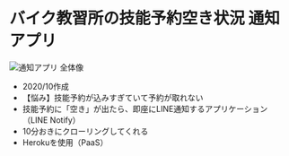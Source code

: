 # バイク教習所の技能予約空き状況 通知アプリ

![通知アプリ 全体像](https://user-images.githubusercontent.com/43127213/96544016-a713d080-12e0-11eb-934b-48c0dac0b508.png)
- 2020/10作成
- 【悩み】技能予約が込みすぎていて予約が取れない
- 技能予約に「空き」が出たら、即座にLINE通知するアプリケーション（LINE Notify）
- 10分おきにクローリングしてくれる
- Herokuを使用（PaaS）

